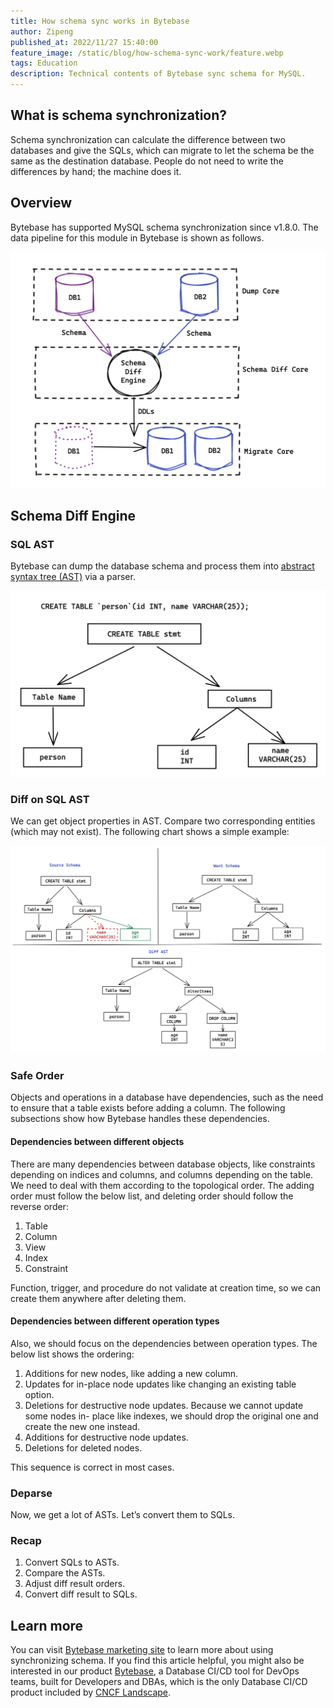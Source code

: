 ```yaml
---
title: How schema sync works in Bytebase
author: Zipeng
published_at: 2022/11/27 15:40:00
feature_image: /static/blog/how-schema-sync-work/feature.webp
tags: Education
description: Technical contents of Bytebase sync schema for MySQL.
---
```


## What is schema synchronization?

Schema synchronization can calculate the difference between two databases and give the SQLs, which can migrate to let the schema be the same as the destination database. People do not need to write the differences by hand; the machine does it.

## Overview

Bytebase has supported MySQL schema synchronization since v1.8.0. The data pipeline for this module in Bytebase is shown as follows.

![schema-diff-data-flow](/static/blog/how-schema-sync-work/schema-diff-data-flow.webp)

## Schema Diff Engine

### SQL AST

Bytebase can dump the database schema and process them into [abstract syntax tree (AST)](https://en.m.wikipedia.org/wiki/Abstract_syntax_tree) via a parser.

![SQL-AST](/static/blog/how-schema-sync-work/sql-ast.webp)

### Diff on SQL AST

We can get object properties in AST. Compare two corresponding entities (which may not exist). The following chart shows a simple example:

![diff-on-sql-ast](/static/blog/how-schema-sync-work/diff-on-sql-ast.webp)

### Safe Order

Objects and operations in a database have dependencies, such as the need to ensure that a table exists before adding a column. The following subsections show how Bytebase handles these dependencies.

#### Dependencies between different objects

There are many dependencies between database objects, like constraints depending on indices and columns, and columns depending on the table. We need to deal with them according to the topological order. The adding order must follow  the below list, and deleting order should follow the reverse order:

1. Table
2. Column
3. View
4. Index
5. Constraint

Function, trigger, and procedure do not validate at creation time, so we can create them anywhere after deleting them.

#### Dependencies between different operation types

Also, we should focus on the dependencies between operation types. The below list shows the ordering:

1. Additions for new nodes, like adding a new column.
2. Updates for in-place node updates like changing an existing table option.
3. Deletions for destructive node updates. Because we cannot update some nodes in- place like indexes, we should drop the original one and create the new one instead.
4. Additions for destructive node updates.
5. Deletions for deleted nodes.

This sequence is correct in most cases.

### Deparse

Now, we get a lot of ASTs. Let’s convert them to SQLs.

### Recap

1. Convert SQLs to ASTs.
2. Compare the ASTs.
3. Adjust diff result orders.
4. Convert diff result to SQLs.

## Learn more

You can visit [Bytebase marketing site](https://www.bytebase.com/docs/change-database/synchronize-schema) to learn more about using synchronizing schema.
If you find this article helpful, you might also be interested in our product [Bytebase](https://bytebase.com/), a Database CI/CD tool for DevOps teams, built for Developers and DBAs, which is the only Database CI/CD product included by [CNCF Landscape](https://landscape.cncf.io/?selected=bytebase).